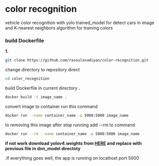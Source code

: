 # color recognition

vehicle color recognition with yolo trained_model for detect cars in image and K-nearest neighbors algorithm for training colors 

### build Dockerfile

**1.**
```bash
git clone https://github.com/rasoulasadiyan/color-recognition.git 
```
change directory to repository direct

```bash
cd color_recognition
```
build Dockerfile in current directory **.**

```bash
docker build -t image_name .
```
convert image to container run this command 

```bash
docker run --name container_name -p 5000:5000 image_name
```

to removing this image after stop running add --rm to command

```bash
docker run --rm --name container_name -p 5000:5000 image_name
```
**if not work download yolov4.weights from [HERE](https://github.com/rasoulasadiyan/color-recognition/raw/master/dnn_model/yolov4.weights) and replace with previous file in dnn_model directoty** 

.If everything goes well, the app is running on localhost port 5000
